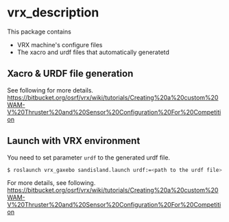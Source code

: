 # vrx_description

This package contains

- VRX machine's configure files
- The xacro and urdf files that automatically generatetd


## Xacro & URDF file generation
See following for more details.  
https://bitbucket.org/osrf/vrx/wiki/tutorials/Creating%20a%20custom%20WAM-V%20Thruster%20and%20Sensor%20Configuration%20For%20Competition

## Launch with VRX environment
You need to set parameter `urdf` to the generated urdf file.  

```bash
$ roslaunch vrx_gaxebo sandisland.launch urdf:=<path to the urdf file>
```

For more details, see following.  
https://bitbucket.org/osrf/vrx/wiki/tutorials/Creating%20a%20custom%20WAM-V%20Thruster%20and%20Sensor%20Configuration%20For%20Competition
